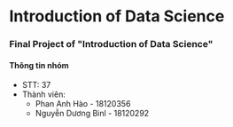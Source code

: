 # Introduction of Data Science  
### Final Project of "Introduction of Data Science"

#### Thông tin nhóm  
* STT: 37  
* Thành viên:  
  + Phan Anh Hào     - 18120356
  + Nguyễn Dương Binl - 18120292


